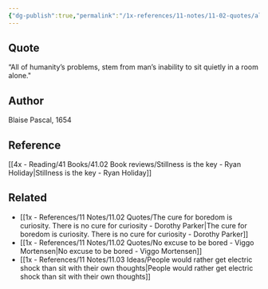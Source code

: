 ```yaml
---
{"dg-publish":true,"permalink":"/1x-references/11-notes/11-02-quotes/all-of-humanitys-problems-stem-from-mans-inability-to-sit-quietly-in-a-room-alone-blaise-pascal/","title":"All of humanitys problems stem from mans inability to sit quietly in a room alone - Blaise Pascal","created":"2024-03-08T21:25:07.115+03:00","updated":"2024-03-08T21:25:07.115+03:00"}
---
```



## Quote
“All of humanity’s problems, stem from man’s inability to sit quietly in a room alone."

## Author
Blaise Pascal, 1654

## Reference
[[4x - Reading/41 Books/41.02 Book reviews/Stillness is the key - Ryan Holiday\|Stillness is the key - Ryan Holiday]]

## Related
- [[1x - References/11 Notes/11.02 Quotes/The cure for boredom is curiosity. There is no cure for curiosity - Dorothy Parker\|The cure for boredom is curiosity. There is no cure for curiosity - Dorothy Parker]]
- [[1x - References/11 Notes/11.02 Quotes/No excuse to be bored - Viggo Mortensen\|No excuse to be bored - Viggo Mortensen]]
- [[1x - References/11 Notes/11.03 Ideas/People would rather get electric shock than sit with their own thoughts\|People would rather get electric shock than sit with their own thoughts]]